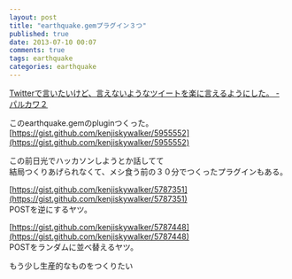 ```yaml
---
layout: post
title: "earthquake.gemプラグイン３つ"
published: true
date: 2013-07-10 00:07
comments: true
tags: earthquake
categories: earthquake
---
```


[Twitterで言いたいけど、言えないようなツイートを楽に言えるようにした。 - パルカワ２](http://hisaichi5518.hatenablog.jp/entry/2013/07/09/111503)  

  
このearthquake.gemのpluginつくった。  
[https://gist.github.com/kenjiskywalker/5955552](https://gist.github.com/kenjiskywalker/5955552)



この前日光でハッカソンしようとか話してて  
結局つくりあげられなくて、メシ食う前の３０分でつくったプラグインもある。  
  
[https://gist.github.com/kenjiskywalker/5787351](https://gist.github.com/kenjiskywalker/5787351)  
POSTを逆にするヤツ。

[https://gist.github.com/kenjiskywalker/5787448](https://gist.github.com/kenjiskywalker/5787448)  
POSTをランダムに並べ替えるヤツ。

もう少し生産的なものをつくりたい
